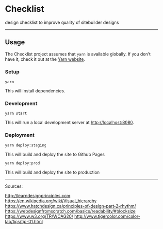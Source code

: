 # Checklist

design checklist to improve quality of sitebuilder designs

---

<!-- Site links
[Staging](https://www.example.com) | [Production](https://www.example.com)
-->

## Usage

The Checklist project assumes that `yarn` is available globally. If you don't have it, check it out at the [Yarn website](https://yarnpkg.com/docs/getting-started).

### Setup

```shell
yarn
```

This will install dependencies.

### Development

```shell
yarn start
```

This will run a local development server at [http://localhost:8080](http://localhost:8080).

### Deployment

```shell
yarn deploy:staging
```

This will build and deploy the site to Github Pages

```shell
yarn deploy:prod
```

This will build and deploy the site to production

---

Sources:

http://learndesignprinciples.com
https://en.wikipedia.org/wiki/Visual_hierarchy
https://www.hatchdesign.ca/principles-of-design-part-2-rhythm/
https://webdesignfromscratch.com/basics/readability/#blocksize
https://www.w3.org/TR/WCAG20/
http://www.tigercolor.com/color-lab/tips/tip-01.html
